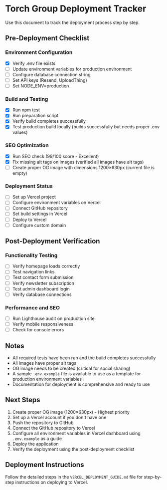 # Torch Group Deployment Tracker

Use this document to track the deployment process step by step.

## Pre-Deployment Checklist

### Environment Configuration
- [x] Verify .env file exists
- [ ] Update environment variables for production environment
- [ ] Configure database connection string
- [ ] Set API keys (Resend, UploadThing)
- [ ] Set NODE_ENV=production

### Build and Testing
- [x] Run npm test
- [x] Run preparation script
- [x] Verify build completes successfully
- [x] Test production build locally (builds successfully but needs proper .env values)

### SEO Optimization
- [x] Run SEO check (99/100 score - Excellent)
- [x] Fix missing alt tags on images (verified all images have alt tags)
- [ ] Create proper OG image with dimensions 1200×630px (current file is empty)

### Deployment Status
- [ ] Set up Vercel project
- [ ] Configure environment variables on Vercel
- [ ] Connect GitHub repository
- [ ] Set build settings in Vercel
- [ ] Deploy to Vercel
- [ ] Configure custom domain

## Post-Deployment Verification

### Functionality Testing
- [ ] Verify homepage loads correctly
- [ ] Test navigation links
- [ ] Test contact form submission
- [ ] Verify newsletter subscription
- [ ] Test admin dashboard login
- [ ] Verify database connections

### Performance and SEO
- [ ] Run Lighthouse audit on production site
- [ ] Verify mobile responsiveness
- [ ] Check for console errors

## Notes

- All required tests have been run and the build completes successfully
- All images have proper alt tags
- OG image needs to be created (critical for social sharing)
- A sample `.env.example` file is available to use as a template for production environment variables
- Documentation for deployment is comprehensive and ready to use

## Next Steps

1. Create proper OG image (1200×630px) - Highest priority
2. Set up a Vercel account if you don't have one
3. Push the repository to GitHub
4. Connect the GitHub repository to Vercel
5. Configure all environment variables in Vercel dashboard using `.env.example` as a guide
6. Deploy the application
7. Verify the deployment using the post-deployment checklist

## Deployment Instructions

Follow the detailed steps in the `VERCEL_DEPLOYMENT_GUIDE.md` file for step-by-step instructions on deploying to Vercel. 